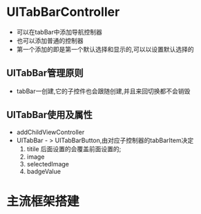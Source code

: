 

# UITabBarController

* 可以在tabBar中添加导航控制器
* 也可以添加普通的控制器
* 第一个添加的即是第一个默认选择和显示的,可以以设置默认选择的

    
## UITabBar管理原则
* tabBar一创建,它的子控件也会跟随创建,并且来回切换都不会销毁

## UITabBar使用及属性
* addChildViewController
* UITabBar - > UITabBarButton,由对应子控制器的tabBarItem决定
  1. titile 后面设置的会覆盖前面设置的;
  2. image
  3. selectedImage
  4. badgeValue
  
# 主流框架搭建
